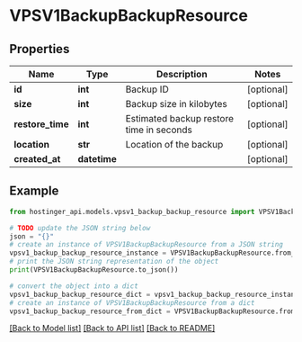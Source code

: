 # VPSV1BackupBackupResource


## Properties

Name | Type | Description | Notes
------------ | ------------- | ------------- | -------------
**id** | **int** | Backup ID | [optional] 
**size** | **int** | Backup size in kilobytes | [optional] 
**restore_time** | **int** | Estimated backup restore time in seconds | [optional] 
**location** | **str** | Location of the backup | [optional] 
**created_at** | **datetime** |  | [optional] 

## Example

```python
from hostinger_api.models.vpsv1_backup_backup_resource import VPSV1BackupBackupResource

# TODO update the JSON string below
json = "{}"
# create an instance of VPSV1BackupBackupResource from a JSON string
vpsv1_backup_backup_resource_instance = VPSV1BackupBackupResource.from_json(json)
# print the JSON string representation of the object
print(VPSV1BackupBackupResource.to_json())

# convert the object into a dict
vpsv1_backup_backup_resource_dict = vpsv1_backup_backup_resource_instance.to_dict()
# create an instance of VPSV1BackupBackupResource from a dict
vpsv1_backup_backup_resource_from_dict = VPSV1BackupBackupResource.from_dict(vpsv1_backup_backup_resource_dict)
```
[[Back to Model list]](../README.md#documentation-for-models) [[Back to API list]](../README.md#documentation-for-api-endpoints) [[Back to README]](../README.md)


